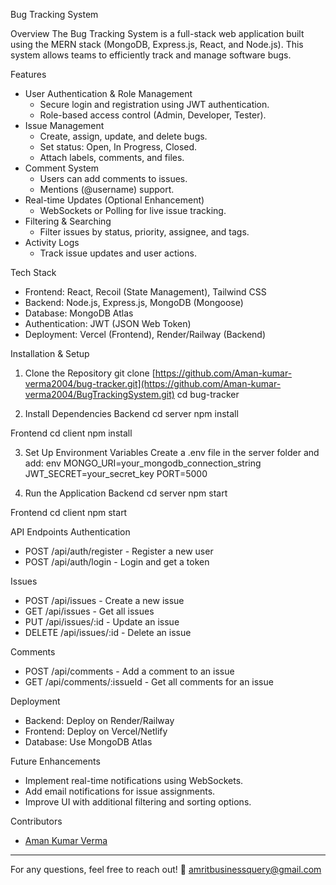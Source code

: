  Bug Tracking System

 Overview
  The Bug Tracking System is a full-stack web application built using the MERN stack (MongoDB, Express.js, React, and Node.js). This system allows teams to efficiently track and manage software bugs.

 Features
  - User Authentication & Role Management
    - Secure login and registration using JWT authentication.
    - Role-based access control (Admin, Developer, Tester).
  - Issue Management
    - Create, assign, update, and delete bugs.
    - Set status: Open, In Progress, Closed.
    - Attach labels, comments, and files.
  - Comment System
    - Users can add comments to issues.
    - Mentions (@username) support.
  - Real-time Updates (Optional Enhancement)
    - WebSockets or Polling for live issue tracking.
  - Filtering & Searching
    - Filter issues by status, priority, assignee, and tags.
  - Activity Logs
    - Track issue updates and user actions.

 Tech Stack
  - Frontend: React, Recoil (State Management), Tailwind CSS
  - Backend: Node.js, Express.js, MongoDB (Mongoose)
  - Database: MongoDB Atlas
  - Authentication: JWT (JSON Web Token)
  - Deployment: Vercel (Frontend), Render/Railway (Backend)

 Installation & Setup
   1. Clone the Repository
      git clone [https://github.com/Aman-kumar-verma2004/bug-tracker.git](https://github.com/Aman-kumar-verma2004/BugTrackingSystem.git)
      cd bug-tracker


 3. Install Dependencies
   Backend
    cd server
    npm install

   Frontend
    cd client
    npm install


 3. Set Up Environment Variables
  Create a .env file in the server folder and add:
  env
  MONGO_URI=your_mongodb_connection_string
  JWT_SECRET=your_secret_key
  PORT=5000


 4. Run the Application
   Backend
    cd server
    npm start

   Frontend
     cd client
     npm start


 API Endpoints
 Authentication
- POST /api/auth/register - Register a new user
- POST /api/auth/login - Login and get a token

 Issues
- POST /api/issues - Create a new issue
- GET /api/issues - Get all issues
- PUT /api/issues/:id - Update an issue
- DELETE /api/issues/:id - Delete an issue

 Comments
- POST /api/comments - Add a comment to an issue
- GET /api/comments/:issueId - Get all comments for an issue

 Deployment
- Backend: Deploy on Render/Railway
- Frontend: Deploy on Vercel/Netlify
- Database: Use MongoDB Atlas

 Future Enhancements
- Implement real-time notifications using WebSockets.
- Add email notifications for issue assignments.
- Improve UI with additional filtering and sorting options.

 

 Contributors
- [Aman Kumar Verma](https://github.com/Aman-kumar-verma2004)

---
For any questions, feel free to reach out! 🚀
amritbusinessquery@gmail.com

